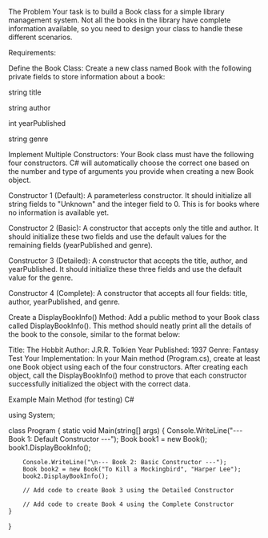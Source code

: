 The Problem
Your task is to build a Book class for a simple library management system. Not all the books in the library have complete information available, so you need to design your class to handle these different scenarios.

Requirements:

Define the Book Class: Create a new class named Book with the following private fields to store information about a book:

string title

string author

int yearPublished

string genre

Implement Multiple Constructors: Your Book class must have the following four constructors. C# will automatically choose the correct one based on the number and type of arguments you provide when creating a new Book object.

Constructor 1 (Default): A parameterless constructor. It should initialize all string fields to "Unknown" and the integer field to 0. This is for books where no information is available yet.

Constructor 2 (Basic): A constructor that accepts only the title and author. It should initialize these two fields and use the default values for the remaining fields (yearPublished and genre).

Constructor 3 (Detailed): A constructor that accepts the title, author, and yearPublished. It should initialize these three fields and use the default value for the genre.

Constructor 4 (Complete): A constructor that accepts all four fields: title, author, yearPublished, and genre.

Create a DisplayBookInfo() Method: Add a public method to your Book class called DisplayBookInfo(). This method should neatly print all the details of the book to the console, similar to the format below:

Title: The Hobbit
Author: J.R.R. Tolkien
Year Published: 1937
Genre: Fantasy
Test Your Implementation: In your Main method (Program.cs), create at least one Book object using each of the four constructors. After creating each object, call the DisplayBookInfo() method to prove that each constructor successfully initialized the object with the correct data.

Example Main Method (for testing)
C#

using System;

class Program
{
    static void Main(string[] args)
    {
        Console.WriteLine("--- Book 1: Default Constructor ---");
        Book book1 = new Book();
        book1.DisplayBookInfo();

        Console.WriteLine("\n--- Book 2: Basic Constructor ---");
        Book book2 = new Book("To Kill a Mockingbird", "Harper Lee");
        book2.DisplayBookInfo();

        // Add code to create Book 3 using the Detailed Constructor

        // Add code to create Book 4 using the Complete Constructor
    }
}
